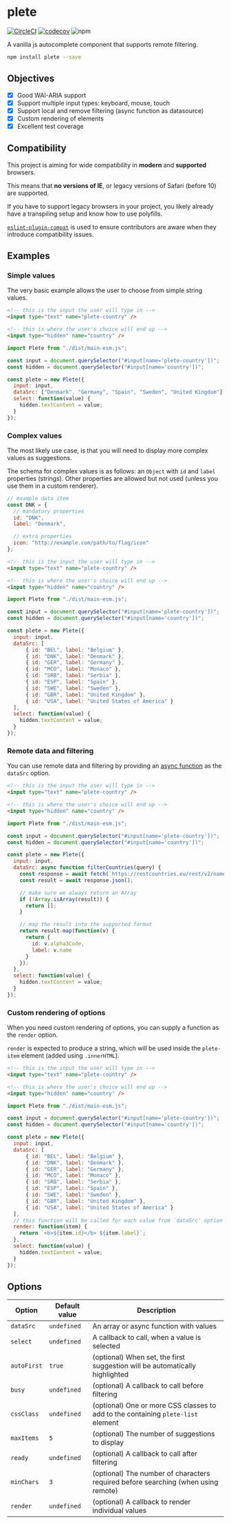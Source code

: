 # plete

[![CircleCI](https://circleci.com/gh/mroderick/plete.svg?style=svg)](https://circleci.com/gh/mroderick/plete) [![codecov](https://codecov.io/gh/mroderick/plete/branch/master/graph/badge.svg?token=NrW3z56wP9)](https://codecov.io/gh/mroderick/plete) ![npm](https://img.shields.io/npm/v/plete)

A vanilla js autocomplete component that supports remote filtering.

```sh
npm install plete --save
```

## Objectives

- [x] Good WAI-ARIA support
- [x] Support multiple input types: keyboard, mouse, touch
- [x] Support local and remove filtering (async function as datasource)
- [x] Custom rendering of elements
- [x] Excellent test coverage

## Compatibility

This project is aiming for wide compatibility in **modern** and **supported** browsers.

This means that **no versions of IE**, or legacy versions of Safari (before 10) are supported.

If you have to support legacy browsers in your project, you likely already have a transpiling setup and know how to use polyfills.

[`eslint-plugin-compat`][compat] is used to ensure contributors are aware when they introduce compatibility issues.

[compat]: https://github.com/amilajack/eslint-plugin-compat

## Examples

### Simple values

The very basic example allows the user to choose from simple string values.

```html
<!-- this is the input the user will type in -->
<input type="text" name="plete-country" />

<!-- this is where the user's choice will end up -->
<input type="hidden" name="country" />
```

```js
import Plete from "./dist/main-esm.js";

const input = document.querySelector("#input[name='plete-country'])";
const hidden = document.querySelector("#input[name='country'])";

const plete = new Plete({
  input: input,
  dataSrc: ["Denmark", "Germany", "Spain", "Sweden", "United Kingdom"],
  select: function(value) {
    hidden.textContent = value;
  }
});
```

### Complex values

The most likely use case, is that you will need to display more complex values as suggestions.

The schema for complex values is as follows: an `Object` with `id` and `label` properties (strings). Other properties are allowed but not used (unless you use them in a custom renderer).

```js
// example data item
const DNK = {
  // mandatory properties
  id: "DNK",
  label: "Denmark",

  // extra properties
  icon: "http://example.com/path/to/flag/icon"
};
```

```html
<!-- this is the input the user will type in -->
<input type="text" name="plete-country" />

<!-- this is where the user's choice will end up -->
<input type="hidden" name="country" />
```

```js
import Plete from "./dist/main-esm.js";

const input = document.querySelector("#input[name='plete-country'])";
const hidden = document.querySelector("#input[name='country'])";

const plete = new Plete({
  input: input,
  dataSrc: [
      { id: "BEL", label: "Belgium" },
      { id: "DNK", label: "Denmark" },
      { id: "GER", label: "Germany" },
      { id: "MCO", label: "Monaco" },
      { id: "SRB", label: "Serbia" },
      { id: "ESP", label: "Spain" },
      { id: "SWE", label: "Sweden" },
      { id: "GBR", label: "United Kingdom" },
      { id: "USA", label: "United States of America" }
  ],
  select: function(value) {
    hidden.textContent = value;
  }
});
```

### Remote data and filtering

You can use remote data and filtering by providing an [async function][asyncfn] as the `dataSrc` option.

```html
<!-- this is the input the user will type in -->
<input type="text" name="plete-country" />

<!-- this is where the user's choice will end up -->
<input type="hidden" name="country" />
```

```js
import Plete from "./dist/main-esm.js";

const input = document.querySelector("#input[name='plete-country'])";
const hidden = document.querySelector("#input[name='country'])";

const plete = new Plete({
  input: input,
  dataSrc: async function filterCountries(query) {
    const response = await fetch(`https://restcountries.eu/rest/v2/name/${query}`);
    const result = await response.json();

    // make sure we always return an Array
    if (!Array.isArray(result)) {
      return [];
    }

    // map the result into the supported format
    return result.map(function(v) {
      return {
        id: v.alpha3Code,
        label: v.name
      }
    });
  },
  select: function(value) {
    hidden.textContent = value;
  }
});
```

### Custom rendering of options

When you need custom rendering of options, you can supply a function as the `render` option.

`render` is expected to produce a string, which will be used inside the `plete-item` element (added using `.innerHTML`).

```html
<!-- this is the input the user will type in -->
<input type="text" name="plete-country" />

<!-- this is where the user's choice will end up -->
<input type="hidden" name="country" />
```

```js
import Plete from "./dist/main-esm.js";

const input = document.querySelector("#input[name='plete-country'])";
const hidden = document.querySelector("#input[name='country'])";

const plete = new Plete({
  input: input,
  dataSrc: [
      { id: "BEL", label: "Belgium" },
      { id: "DNK", label: "Denmark" },
      { id: "GER", label: "Germany" },
      { id: "MCO", label: "Monaco" },
      { id: "SRB", label: "Serbia" },
      { id: "ESP", label: "Spain" },
      { id: "SWE", label: "Sweden" },
      { id: "GBR", label: "United Kingdom" },
      { id: "USA", label: "United States of America" }
  ],
  // this function will be called for each value from `dataSrc` option
  render: function(item) {
    return `<b>${item.id}</b> ${item.label}`;
  },
  select: function(value) {
    hidden.textContent = value;
  }
});
```

## Options

| Option         | Default value   | Description                                                                       |
|----------------|-----------------|-----------------------------------------------------------------------------------|
| `dataSrc`      | `undefined`     | An array or async function with values                                            |
| `select`       | `undefined`     | A callback to call, when a value is selected                                      |
| `autoFirst`    | `true`          | (optional) When set, the first suggestion will be automatically highlighted       |
| `busy`         | `undefined`     | (optional) A callback to call before filtering                                    |
| `cssClass`     | `undefined`     | (optional) One or more CSS classes to add to the containing `plete-list` element  |
| `maxItems`     | `5`             | (optional) The number of suggestions to display                                   |
| `ready`        | `undefined`     | (optional) A callback to call after filtering                                     |
| `minChars`     | `3`             | (optional) The number of characters required before searching (when using remote) |
| `render`       | `undefined`     | (optional) A callback to render individual values                                 |

[asyncfn]: https://developer.mozilla.org/en-US/docs/Web/JavaScript/Reference/Statements/async_function

